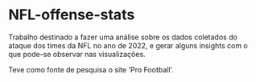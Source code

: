 # NFL-offense-stats

Trabalho destinado a fazer uma análise sobre os dados coletados do ataque dos times da NFL no ano de 2022, e gerar alguns insights com o que pode-se observar nas visualizações.

Teve como fonte de pesquisa o site 'Pro Football'.
